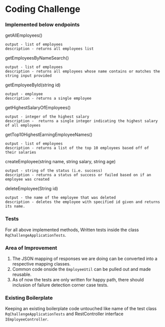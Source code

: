 # Coding Challenge

### Implemented below endpoints

getAllEmployees()

    output - list of employees
    description - returns all employees list

getEmployeesByNameSearch()

    output - list of employees
    description - returns all employees whose name contains or matches the string input provided

getEmployeeById(string id)

    output - employee
    description - returns a single employee

getHighestSalaryOfEmployees()

    output - integer of the highest salary
    description -  returns a single integer indicating the highest salary of all employees

getTop10HighestEarningEmployeeNames()

    output - list of employees
    description - returns a list of the top 10 employees based off of their salaries

createEmployee(string name, string salary, string age)

    output - string of the status (i.e. success)
    description - returns a status of success or failed based on if an employee was created

deleteEmployee(String id)

    output - the name of the employee that was deleted
    description - deletes the employee with specified id given and returns its name.

### Tests

For all above implemented methods, Written tests inside the class `RqChallengeApplicationTests`.

### Area of Improvement
1. The JSON mapping of responses we are doing can be converted into a respective mapping classes.
2. Common code onside the `EmployeeUtil` can be pulled out and made reusable.
3. As of now the tests are only written for happy path, there should inclusion of failure detection corner case tests.

### Existing Boilerplate
Keeping an existing boilerplate code untouched like name of the test class `RqChallengeApplicationTests` and RestController interface `IEmployeeController`.

